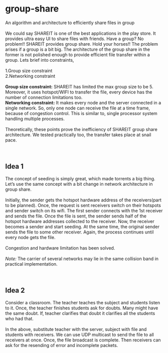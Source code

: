 # group-share
An algorithm and architecture to efficiently share files in group
<br><br>
We could say SHAREIT is one of the best applications in the play store. It provides ultra easy UI to share files with friends. Have a group? No problem!! SHAREIT provides group share. Hold your horses!! The problem arises if a group is a bit big. The architecture of the group share in the former is not polished enough to provide efficient file transfer within a group. Lets brief into constraints,<br><br>
1.Group size constraint<br>
2.Networking constraint<br>
<br>
<b>Group size constraint:</b> SHAREIT has limited the max group size to be 5. Moreover, it uses hotspot/WIFI to transfer the file, every device has the number of connection limitations too.
<br>
<b>Networking constraint:</b> It makes every node and the server connected in a single network. So, only one node can receive the file at a time frame, because of congestion control. This is similar to, single processor system handling multiple processes.
<br><br>
Theoretically, these points prove the inefficiency of SHAREIT group share architecture. We tested practically too, the transfer takes place at snail pace.
<br>
<br>
<br>
<h2>Idea 1</h2>
The concept of seeding is simply great, which made torrents a big thing. Let’s use the same concept with a bit change in network architecture in group share.
<br><br>
Initially, the sender gets the hotspot hardware address of the receivers(part to be planned). Once, the request is sent receivers switch on their hotspots and sender switch on its wifi. The first sender connects with the 1st receiver and sends the file. Once the file is sent, the sender sends half of the hotspot hardware addresses collected to the receiver. Now, the receiver becomes a sender and start seeding. At the same time, the original sender sends the file to some other receiver. Again, the process continues until every node gets the file.
<br><br>
Congestion and hardware limitation has been solved. 
<br><br>
<i>Note:</i> The carrier of several networks may lie in the same collision band in practical implementation.
<br><br><br>

<h2>Idea 2</h2>
Consider a classroom. The teacher teaches the subject and students listen to it.  Once, the teacher finishes students ask for doubts. Many might have the same doubt. If, teacher clarifies that doubt it clarifies all the students who had that.
<br><br>
In the above, substitute teacher with the server, subject with file and students with receivers.  We can use UDP multicast to send the file to all receivers at once. Once, the file broadcast is complete. Then receivers can ask for the resending of error and incomplete packets.
